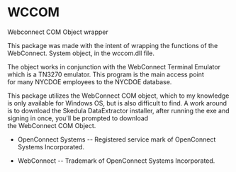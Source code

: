 # WCCOM
Webconnect COM Object wrapper

This package was made with the intent of wrapping the functions of the WebConnect. System object, in the wccom.dll file.

The object works in conjunction with the WebConnect Terminal Emulator which is a TN3270 emulator. This program is the main access point  
for many NYCDOE employees to the NYCDOE database.

This package utilizes the WebConnect COM object, which to my knowledge is only available for Windows OS, but is also difficult to find.
A work around is to download the Skedula DataExtractor installer, after running the exe and signing in once, you'll be prompted to download  
the WebConnect COM Object.

* OpenConnect Systems -- Registered service mark of OpenConnect Systems Incorporated.

* WebConnect -- Trademark of OpenConnect Systems Incorporated.

